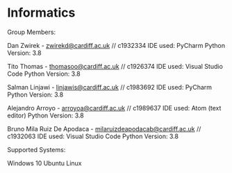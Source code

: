 # Informatics

Group Members:

Dan Zwirek - zwirekd@cardiff.ac.uk // c1932334 
IDE used: PyCharm
Python Version: 3.8 

Tito Thomas - thomasoo@cardiff.ac.uk // c1926374
IDE used: Visual Studio Code
Python Version: 3.8

Salman Linjawi - linjawis@cardiff.ac.uk //  c1983692
IDE used: PyCharm
Python Version: 3.8

Alejandro Arroyo - arroyoa@cardiff.ac.uk // c1989637
IDE used: Atom (text editor)
Python Version: 3.8

Bruno Mila Ruiz De Apodaca - milaruizdeapodacab@cardiff.ac.uk // c1932063
IDE used: Visual Studio Code
Python Version: 3.8

Supported Systems:

Windows 10
Ubuntu Linux
